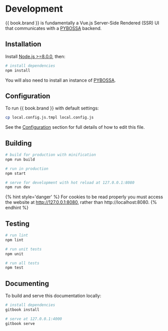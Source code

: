 # Development

{{ book.brand }} is fundamentally a Vue.js Server-Side Rendered (SSR) UI that communicates with a [PYBOSSA](https://github.com/Scifabric/pybossa) backend.

## Installation

Install [Node.js >=8.0.0](https://nodejs.org/en/), then:

``` bash
# install dependencies
npm install
```

You will also need to install an instance of [PYBOSSA](http://docs.pybossa.com/).

## Configuration

To run {{ book.brand }} with default settings:

``` bash
cp local.config.js.tmpl local.config.js
```

See the [Configuration](configuration.md) section for full details of how to edit this file.

## Building

``` bash
# build for production with minification
npm run build

# run in production
npm start

# serve for development with hot reload at 127.0.0.1:8080
npm run dev
```

{% hint style='danger' %}
For cookies to be read properly you must access the website at http://127.0.0.1:8080, rather than http://localhost:8080.
{% endhint %}

## Testing

``` bash
# run lint
npm lint

# run unit tests
npm unit

# run all tests
npm test
```

## Documenting

To build and serve this documentation locally:

``` bash
# install dependencies
gitbook install

# serve at 127.0.0.1:4000
gitbook serve
```